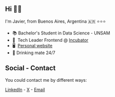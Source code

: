 Hi 👋🏽
---

I'm Javier, from Buenos Aires, Argentina 🇦🇷 ⭐⭐⭐

* 📚  Bachelor's Student in Data Science - UNSAM
* 🚀  Tech Leader Frontend @ [Incubator](http://incubator.com.ar/)
* 🖥️  [Personal website](https://javicerodriguez.com.ar/)
* 🧉  Drinking mate 24/7


Social - Contact
---

You could contact me by different ways:

[LinkedIn](https://www.linkedin.com/in/rodriguezjavierc) - [X](https://www.twitter.com/javicerodriguez) - [Email](mailto:javicerodriguez@gmail.com)

